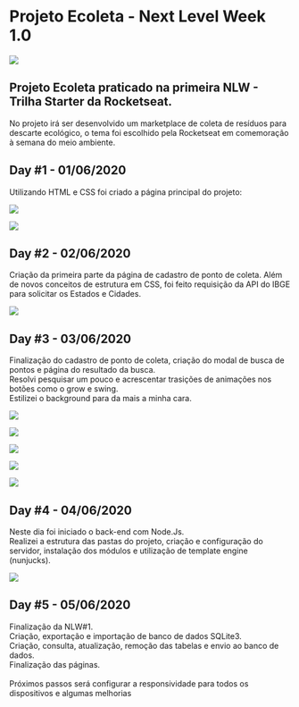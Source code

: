 # Projeto Ecoleta - Next Level Week 1.0

![](assets/logo.svg)

## Projeto Ecoleta praticado na primeira NLW - Trilha Starter da Rocketseat.

No projeto irá ser desenvolvido um marketplace de coleta de resíduos para descarte ecológico, o tema foi escolhido pela Rocketseat em comemoração à semana do meio ambiente.

## Day #1 - 01/06/2020

Utilizando HTML e CSS foi criado a página principal do projeto:

![](/public/assets/day-1-desktop.jpeg)

![](/public/assets/day-1-mobile.jpeg)

## Day #2 - 02/06/2020

Criação da primeira parte da página de cadastro de ponto de coleta.
Além de novos conceitos de estrutura em CSS, foi feito requisição da API do IBGE para solicitar os Estados e Cidades.

![](/public/assets/day-2.png)

## Day #3 - 03/06/2020

Finalização do cadastro de ponto de coleta, criação do modal de busca de pontos e página do resultado da busca. <br/>
Resolvi pesquisar um pouco e acrescentar trasições de animações nos botões como o grow e swing. <br/>
Estilizei o background para da mais a minha cara.

![](/public/assets/day-3-desktop.jpeg)

![](/public/assets/day-3-mobile.jpeg)

![](/public/assets/day-3-create-point.jpeg)

![](/public/assets/day-3-modal.jpeg)

![](/public/assets/day-3-search-results.jpeg)

## Day #4 - 04/06/2020

Neste dia foi iniciado o back-end com Node.Js. <br/>
Realizei a estrutura das pastas do projeto, criação e configuração do servidor, instalação dos módulos e utilização de template engine (nunjucks).

![](/public/assets/day-4.png)

## Day #5 - 05/06/2020

Finalização da NLW#1. <br/>
Criação, exportação e importação de banco de dados SQLite3. <br/>
Criação, consulta, atualização, remoção das tabelas e envio ao banco de dados.<br/>
Finalização das páginas.<br/>
<br/>
Próximos passos será configurar a responsividade para todos os dispositivos e algumas melhorias







